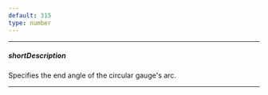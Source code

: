 ```yaml
---
default: 315
type: number
---
```

---
##### shortDescription
Specifies the end angle of the circular gauge's arc.

---
